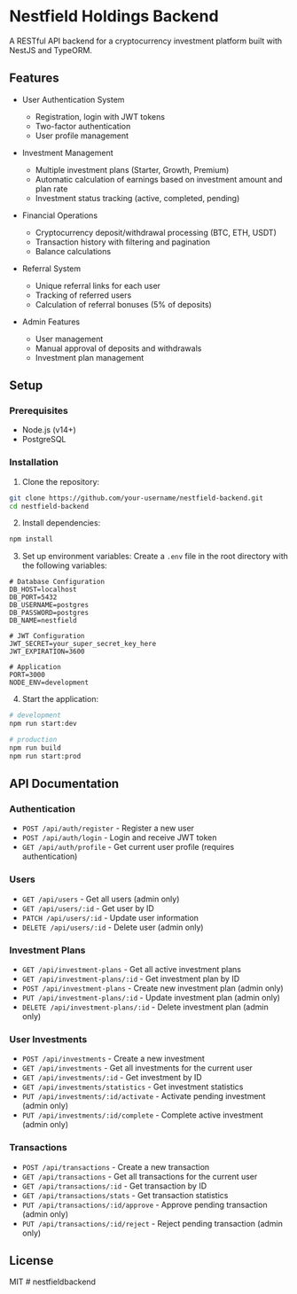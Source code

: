 # Nestfield Holdings Backend

A RESTful API backend for a cryptocurrency investment platform built with NestJS and TypeORM.

## Features

- User Authentication System
  - Registration, login with JWT tokens
  - Two-factor authentication
  - User profile management

- Investment Management
  - Multiple investment plans (Starter, Growth, Premium)
  - Automatic calculation of earnings based on investment amount and plan rate
  - Investment status tracking (active, completed, pending)

- Financial Operations
  - Cryptocurrency deposit/withdrawal processing (BTC, ETH, USDT)
  - Transaction history with filtering and pagination
  - Balance calculations

- Referral System
  - Unique referral links for each user
  - Tracking of referred users
  - Calculation of referral bonuses (5% of deposits)

- Admin Features
  - User management
  - Manual approval of deposits and withdrawals
  - Investment plan management

## Setup

### Prerequisites

- Node.js (v14+)
- PostgreSQL

### Installation

1. Clone the repository:
```bash
git clone https://github.com/your-username/nestfield-backend.git
cd nestfield-backend
```

2. Install dependencies:
```bash
npm install
```

3. Set up environment variables:
   Create a `.env` file in the root directory with the following variables:
```
# Database Configuration
DB_HOST=localhost
DB_PORT=5432
DB_USERNAME=postgres
DB_PASSWORD=postgres
DB_NAME=nestfield

# JWT Configuration
JWT_SECRET=your_super_secret_key_here
JWT_EXPIRATION=3600

# Application
PORT=3000
NODE_ENV=development
```

4. Start the application:
```bash
# development
npm run start:dev

# production
npm run build
npm run start:prod
```

## API Documentation

### Authentication

- `POST /api/auth/register` - Register a new user
- `POST /api/auth/login` - Login and receive JWT token
- `GET /api/auth/profile` - Get current user profile (requires authentication)

### Users

- `GET /api/users` - Get all users (admin only)
- `GET /api/users/:id` - Get user by ID
- `PATCH /api/users/:id` - Update user information
- `DELETE /api/users/:id` - Delete user (admin only)

### Investment Plans

- `GET /api/investment-plans` - Get all active investment plans
- `GET /api/investment-plans/:id` - Get investment plan by ID
- `POST /api/investment-plans` - Create new investment plan (admin only)
- `PUT /api/investment-plans/:id` - Update investment plan (admin only)
- `DELETE /api/investment-plans/:id` - Delete investment plan (admin only)

### User Investments

- `POST /api/investments` - Create a new investment
- `GET /api/investments` - Get all investments for the current user
- `GET /api/investments/:id` - Get investment by ID
- `GET /api/investments/statistics` - Get investment statistics
- `PUT /api/investments/:id/activate` - Activate pending investment (admin only)
- `PUT /api/investments/:id/complete` - Complete active investment (admin only)

### Transactions

- `POST /api/transactions` - Create a new transaction
- `GET /api/transactions` - Get all transactions for the current user
- `GET /api/transactions/:id` - Get transaction by ID
- `GET /api/transactions/stats` - Get transaction statistics
- `PUT /api/transactions/:id/approve` - Approve pending transaction (admin only)
- `PUT /api/transactions/:id/reject` - Reject pending transaction (admin only)

## License

MIT #   n e s t f i e l d b a c k e n d  
 